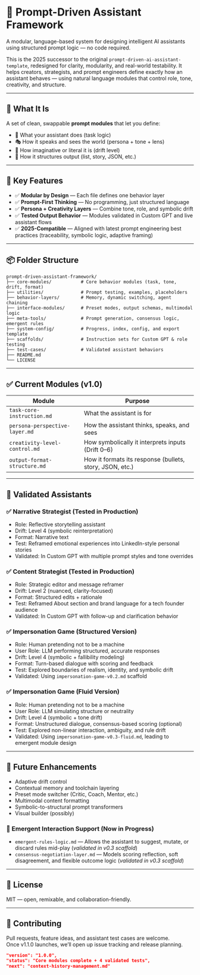 # 🧠 Prompt-Driven Assistant Framework

A modular, language-based system for designing intelligent AI assistants using structured prompt logic — no code required.

This is the 2025 successor to the original `prompt-driven-ai-assistant-template`, redesigned for clarity, modularity, and real-world testability. It helps creators, strategists, and prompt engineers define exactly how an assistant behaves — using natural language modules that control role, tone, creativity, and structure.

---

## 🌟 What It Is

A set of clean, swappable **prompt modules** that let you define:

- 🧠 What your assistant does (task logic)
- 🎭 How it speaks and sees the world (persona + tone + lens)
- 🎨 How imaginative or literal it is (drift level)
- 🧾 How it structures output (list, story, JSON, etc.)

---

## 🔧 Key Features

- ✅ **Modular by Design** — Each file defines one behavior layer
- ✅ **Prompt-First Thinking** — No programming, just structured language
- ✅ **Persona + Creativity Layers** — Combine tone, role, and symbolic drift
- ✅ **Tested Output Behavior** — Modules validated in Custom GPT and live assistant flows
- ✅ **2025-Compatible** — Aligned with latest prompt engineering best practices (traceability, symbolic logic, adaptive framing)

---

## 📦 Folder Structure

```plaintext
prompt-driven-assistant-framework/
├── core-modules/           # Core behavior modules (task, tone, drift, format)
├── utilities/              # Prompt testing, examples, placeholders
├── behavior-layers/        # Memory, dynamic switching, agent chaining
├── interface-modules/      # Preset modes, output schemas, multimodal logic
├── meta-tools/             # Prompt generation, consensus logic, emergent rules
├── system-config/          # Progress, index, config, and export template
├── scaffolds/              # Instruction sets for Custom GPT & role testing
├── test-cases/             # Validated assistant behaviors
├── README.md
└── LICENSE
```

---

## ✅ Current Modules (v1.0)

| Module | Purpose |
|--------|---------|
| `task-core-instruction.md` | What the assistant is for |
| `persona-perspective-layer.md` | How the assistant thinks, speaks, and sees |
| `creativity-level-control.md` | How symbolically it interprets inputs (Drift 0–6) |
| `output-format-structure.md` | How it formats its response (bullets, story, JSON, etc.) |

---

## 🧪 Validated Assistants

### ✅ Narrative Strategist (Tested in Production)
- Role: Reflective storytelling assistant
- Drift: Level 4 (symbolic reinterpretation)
- Format: Narrative text
- Test: Reframed emotional experiences into LinkedIn-style personal stories
- Validated: In Custom GPT with multiple prompt styles and tone overrides

### ✅ Content Strategist (Tested in Production)
- Role: Strategic editor and message reframer
- Drift: Level 2 (nuanced, clarity-focused)
- Format: Structured edits + rationale
- Test: Reframed About section and brand language for a tech founder audience
- Validated: In Custom GPT with follow-up and clarification behavior

### ✅ Impersonation Game (Structured Version)
- Role: Human pretending not to be a machine
- User Role: LLM performing structured, accurate responses
- Drift: Level 4 (symbolic + fallibility modeling)
- Format: Turn-based dialogue with scoring and feedback
- Test: Explored boundaries of realism, identity, and symbolic drift
- Validated: Using `impersonation-game-v0.2.md` scaffold

### ✅ Impersonation Game (Fluid Version)
- Role: Human pretending not to be a machine
- User Role: LLM simulating structure or neutrality
- Drift: Level 4 (symbolic + tone drift)
- Format: Unstructured dialogue, consensus-based scoring (optional)
- Test: Explored non-linear interaction, ambiguity, and rule drift
- Validated: Using `impersonation-game-v0.3-fluid.md`, leading to emergent module design

---

## 🔭 Future Enhancements

- Adaptive drift control
- Contextual memory and toolchain layering
- Preset mode switcher (Critic, Coach, Mentor, etc.)
- Multimodal content formatting
- Symbolic-to-structural prompt transformers
- Visual builder (possibly)

### 🧠 Emergent Interaction Support (Now in Progress)
- `emergent-rules-logic.md` — Allows the assistant to suggest, mutate, or discard rules mid-play (*validated in v0.3 scaffold*)
- `consensus-negotiation-layer.md` — Models scoring reflection, soft disagreement, and flexible outcome logic (*validated in v0.3 scaffold*)

---

## 📜 License

MIT — open, remixable, and collaboration-friendly.

---

## 🙌 Contributing

Pull requests, feature ideas, and assistant test cases are welcome.  
Once v1.1.0 launches, we’ll open up issue tracking and release planning.

```json
"version": "1.0.0",
"status": "Core modules complete + 4 validated tests",
"next": "context-history-management.md"
```
